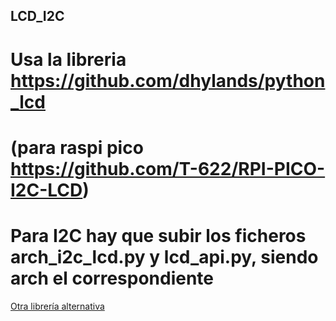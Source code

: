 ## LCD_I2C
# Usa la libreria https://github.com/dhylands/python_lcd
# (para raspi pico https://github.com/T-622/RPI-PICO-I2C-LCD)
# Para I2C hay que subir los ficheros arch_i2c_lcd.py y lcd_api.py, siendo arch el correspondiente


[Otra librería alternativa](https://github.com/micropython-Chinese-Community/mpy-lib/tree/master/lcd/I2C_LCD1602)
